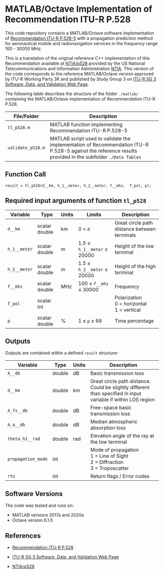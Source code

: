 # MATLAB/Octave Implementation of Recommendation ITU-R P.528

This code repository contains a MATLAB/Octave software implementation of  [Recommendation ITU-R P.528-5](https://www.itu.int/rec/R-REC-P.528/en) with a propagation prediction method for aeronautical mobile and radionavigation services in the frequency range 100 - 30000 MHz.  

This is a translation of the original reference C++ implementation of this Recommendation available at [NTIA/p528](https://github.com/NTIA/p528) provided by the US National Telecommunications and Information Administration [NTIA](https://www.ntia.gov). This version of the code corresponds to the reference MATLAB/Octave version approved by ITU-R Working Party 3K and published by Study Group 3 on [ITU-R SG 3 Software, Data, and Validation Web Page](https://www.itu.int/en/ITU-R/study-groups/rsg3/Pages/iono-tropo-spheric.aspx).

The following table describes the structure of the folder `./matlab/` containing the MATLAB/Octave implementation of Recommendation ITU-R P.528.

| File/Folder               | Description                                                         |
|----------------------------|---------------------------------------------------------------------|
|`tl_p528.m`                | MATLAB function implementing Recommendation ITU-R P.528-5          |
|`validate_p528.m`          | MATLAB script used to validate the implementation of Recommendation ITU-R P.528-5 against the reference results provided in the subfolder `./Data Tables`            |



## Function Call

~~~
result = tl_p528(d__km, h_1__meter, h_2__meter, f__mhz,  T_pol, p);
~~~


## Required input arguments of function `tl_p528`

| Variable          | Type   | Units | Limits       | Description  |
|-------------------|--------|-------|--------------|--------------|
| `d__km`               | scalar double | km   | 0 < `d`   | Great circle path distance between terminals  |
| `h_1__meter`      | scalar double | m    | 1.5 ≤ `h_1__meter` ≤ 20000 | Height of the low terminal |
| `h_2__meter`      | scalar double | m    | 1.5 ≤ `h_2__meter` ≤ 20000 | Height of the high terminal |
| `f__mhz`          | scalar double | MHz    | 100 ≤ `f__mhz` ≤ 30000   | Frequency|
| `T_pol`           | scalar int    |       |             |  Polarization <br> 0 = horizontal <br> 1 = vertical |
| `p`          | scalar double | %    | 1 ≤ `p` ≤ 99   | Time percentage|



 
## Outputs ##

Outputs are contained within a defined `result` structure:

| Variable   | Type   | Units | Description |
|------------|--------|-------|-------------|
| `A__db`    | double | dB    | Basic transmission loss |
| `d__km`	| double  |	km	|Great circle path distance. Could be slightly different than specified in input variable if within LOS region |
| `A_fs__db`    | double | dB    | Free-space basic transmission loss |
| `A_a__db`    | double | dB    | Median atmospheric absorption loss |
| `theta_h1__rad`    | double | rad    | Elevation angle of the ray at the low terminal|
| `propagation_mode`    | int |    | Mode of propagation <br>1 = Line of Sight<br> 2 = Diffraction<br> 3 = Troposcatter|
| `rtn`    | int |    | Return flags / Error codes|


## Software Versions
The code was tested and runs on:
* MATLAB versions 2017a and 2020a
* Octave version 6.1.0

## References

* [Recommendation ITU-R P.528](https://www.itu.int/rec/R-REC-P.528/en)

* [ITU-R SG 3 Software, Data, and Validation Web Page](https://www.itu.int/en/ITU-R/study-groups/rsg3/Pages/iono-tropo-spheric.aspx)

* [NTIA/p528](https://github.com/NTIA/p528) 


